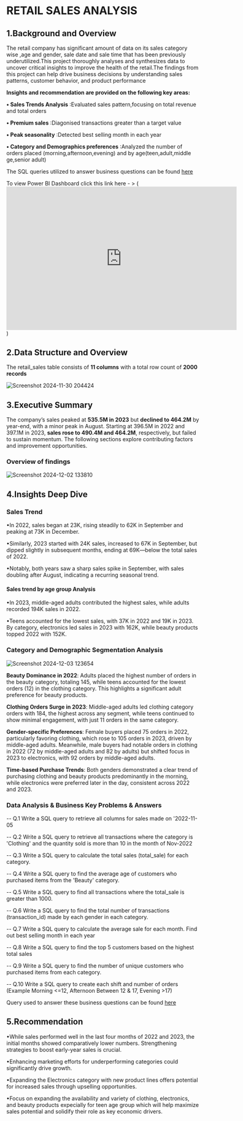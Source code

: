 # RETAIL SALES ANALYSIS

## 1.Background and Overview


The retail company has significant amount of data on its sales category wise ,age and gender, sale date and sale time that has been previously underutilized.This project thoroughly analyses and synthesizes data to uncover critical insights to improve the health of the retail.The findings from this project can help drive business decisions by understanding sales patterns, customer behavior, and product performance

**Insights and recommendation are provided on the following key areas:**

 **• Sales Trends Analysis** :Evaluated sales pattern,focusing on total revenue and total orders

**• Premium sales** :Diagonised transactions greater than a target value

**• Peak seasonality** :Detected best selling month in each year

**• Category and Demographics preferences**  :Analyzed the number of orders placed (morning,afternoon,evening) and by age(teen,adult,middle ge,senior adult)

The SQL queries utilized to answer business questions can be found [here](https://github.com/ErnestaRoschelle/Retail_Sales_Analysis/blob/main/retail_sales_analysis.sql)

To view Power BI Dashboard click this link here - > (<iframe title="retail_sales_analysis" width="600" height="373.5" src="https://app.powerbi.com/view?r=eyJrIjoiZGIzNTY0MzQtM2M5ZC00ZDUyLTgxMTgtNDBjOTUyZGM2ZTMyIiwidCI6ImM2ZTU0OWIzLTVmNDUtNDAzMi1hYWU5LWQ0MjQ0ZGM1YjJjNCJ9" frameborder="0" allowFullScreen="true"></iframe>)

## 2.Data Structure and Overview

The retail_sales table consists of **11 columns** with a total row count of **2000 records**

![Screenshot 2024-11-30 204424](https://github.com/user-attachments/assets/73374314-e2f9-468a-a93c-a6b5f3e082c5)

## 3.Executive Summary

The company’s sales peaked at **535.5M in 2023** but **declined to 464.2M** by year-end, with a minor peak in August. Starting at 396.5M in 2022 and 397.1M in 2023, **sales rose to 490.4M and 464.2M**, respectively, but failed to sustain momentum. The following sections explore contributing factors and improvement opportunities.

### Overview of findings

![Screenshot 2024-12-02 133810](https://github.com/user-attachments/assets/a67b5865-4ddd-4990-84c5-16f2a75f75e8)


## 4.Insights Deep Dive

### Sales Trend

•In 2022, sales began at 23K, rising steadily to 62K in September and peaking at 73K in December. 

•Similarly, 2023 started with 24K sales, increased to 67K in September, but dipped slightly in subsequent months, ending at 69K—below the total sales of 2022. 

•Notably, both years saw a sharp sales spike in September, with sales doubling after August, indicating a recurring seasonal trend.

#### Sales trend by age group Analysis

•In 2023, middle-aged adults contributed the highest sales, while adults recorded 194K sales in 2022.

•Teens accounted for the lowest sales, with 37K in 2022 and 19K in 2023. By category, electronics led sales in 2023 with 162K, while beauty products topped 2022 with 152K.

### Category and Demographic Segmentation Analysis

![Screenshot 2024-12-03 123654](https://github.com/user-attachments/assets/499061d4-9054-462f-8daf-cc28931008b9)


**Beauty Dominance in 2022**: Adults placed the highest number of orders in the beauty category, totaling 145, while teens accounted for the lowest orders (12) in the clothing category. This highlights a significant adult preference for beauty products.

**Clothing Orders Surge in 2023**: Middle-aged adults led clothing category orders with 184, the highest across any segment, while teens continued to show minimal engagement, with just 11 orders in the same category.

**Gender-specific Preferences**: Female buyers placed 75 orders in 2022, particularly favoring clothing, which rose to 105 orders in 2023, driven by middle-aged adults. Meanwhile, male buyers had notable orders in clothing in 2022 (72 by middle-aged adults and 82 by adults) but shifted focus in 2023 to electronics, with 92 orders by middle-aged adults.

**Time-based Purchase Trends**: Both genders demonstrated a clear trend of purchasing clothing and beauty products predominantly in the morning, while electronics were preferred later in the day, consistent across 2022 and 2023.

### Data Analysis & Business Key Problems & Answers

-- Q.1 Write a SQL query to retrieve all columns for sales made on '2022-11-05

-- Q.2 Write a SQL query to retrieve all transactions where the category is 'Clothing' and the quantity sold is more than 10 in the month of Nov-2022

-- Q.3 Write a SQL query to calculate the total sales (total_sale) for each category.

-- Q.4 Write a SQL query to find the average age of customers who purchased items from the 'Beauty' category.

-- Q.5 Write a SQL query to find all transactions where the total_sale is greater than 1000.

-- Q.6 Write a SQL query to find the total number of transactions (transaction_id) made by each gender in each category.

-- Q.7 Write a SQL query to calculate the average sale for each month. Find out best selling month in each year

-- Q.8 Write a SQL query to find the top 5 customers based on the highest total sales 

-- Q.9 Write a SQL query to find the number of unique customers who purchased items from each category.

-- Q.10 Write a SQL query to create each shift and number of orders (Example Morning <=12, Afternoon Between 12 & 17, Evening >17)

Query used to answer these business questions can be found  [here](https://github.com/ErnestaRoschelle/Retail_Sales_Analysis/blob/main/retail_sales_analysis.sql)

## 5.Recommendation

•While sales performed well in the last four months of 2022 and 2023, the initial months showed comparatively lower numbers. Strengthening strategies to boost early-year sales is crucial.

•Enhancing marketing efforts for underperforming categories could significantly drive growth.

•Expanding the Electronics category with new product lines offers potential for increased sales through upselling opportunities.

•Focus on expanding the availability and variety of clothing, electronics, and beauty products expecially for teen age group which will help maximize sales potential and solidify their role as key economic drivers.
